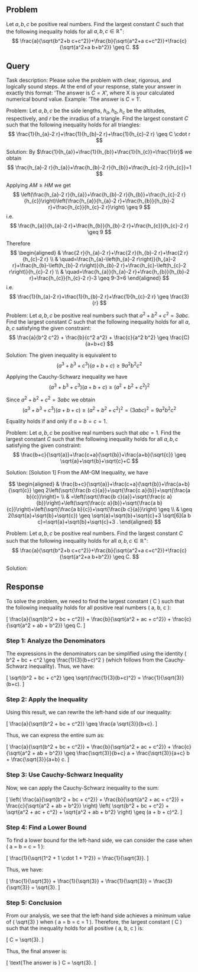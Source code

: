 ## Problem

Let $a, b, c$ be positive real numbers. Find the largest constant $C$ such that the following inequality holds for all $a, b, c \in \mathbb{R}^{+}$:
$$
\frac{a}{\sqrt{b^2+b c+c^2}}+\frac{b}{\sqrt{a^2+a c+c^2}}+\frac{c}{\sqrt{a^2+a b+b^2}} \geq C.
$$

## Query

Task description: Please solve the problem with clear, rigorous, and logically sound steps. At the end of your response, state your answer in exactly this format: 'The answer is $C=X$', where X is your calculated numerical bound value. Example: 'The answer is $C=1$'.



Problem: Let $a, b, c$ be the side lengths, $h_{a}, h_{b}, h_{c}$ be the altitudes, respectively, and $r$ be the inradius of a triangle. Find the largest constant $C$ such that the following inequality holds for all triangles:
$$
\frac{1}{h_{a}-2 r}+\frac{1}{h_{b}-2 r}+\frac{1}{h_{c}-2 r} \geq C \cdot r
$$

Solution: By $\frac{1}{h_{a}}+\frac{1}{h_{b}}+\frac{1}{h_{c}}=\frac{1}{r}$ we obtain
$$
\frac{h_{a}-2 r}{h_{a}}+\frac{h_{b}-2 r}{h_{b}}+\frac{h_{c}-2 r}{h_{c}}=1
$$

Applying $A M \geq H M$ we get
$$
\left(\frac{h_{a}-2 r}{h_{a}}+\frac{h_{b}-2 r}{h_{b}}+\frac{h_{c}-2 r}{h_{c}}\right)\left(\frac{h_{a}}{h_{a}-2 r}+\frac{h_{b}}{h_{b}-2 r}+\frac{h_{c}}{h_{c}-2 r}\right) \geq 9
$$
i.e.
$$
\frac{h_{a}}{h_{a}-2 r}+\frac{h_{b}}{h_{b}-2 r}+\frac{h_{c}}{h_{c}-2 r} \geq 9
$$

Therefore
$$
\begin{aligned}
& \frac{2 r}{h_{a}-2 r}+\frac{2 r}{h_{b}-2 r}+\frac{2 r}{h_{c}-2 r} \\
& \quad=\frac{h_{a}-\left(h_{a}-2 r\right)}{h_{a}-2 r}+\frac{h_{b}-\left(h_{b}-2 r\right)}{h_{b}-2 r}+\frac{h_{c}-\left(h_{c}-2 r\right)}{h_{c}-2 r} \\
& \quad=\frac{h_{a}}{h_{a}-2 r}+\frac{h_{b}}{h_{b}-2 r}+\frac{h_{c}}{h_{c}-2 r}-3 \geq 9-3=6
\end{aligned}
$$
i.e.
$$
\frac{1}{h_{a}-2 r}+\frac{1}{h_{b}-2 r}+\frac{1}{h_{c}-2 r} \geq \frac{3}{r}
$$



Problem: Let $a, b, c$ be positive real numbers such that $a^2 + b^2 + c^2 = 3abc$. Find the largest constant $C$ such that the following inequality holds for all $a, b, c$ satisfying the given constraint:
$$
\frac{a}{b^2 c^2} + \frac{b}{c^2 a^2} + \frac{c}{a^2 b^2} \geq \frac{C}{a+b+c}
$$

Solution: The given inequality is equivalent to
$$
\left(a^{3}+b^{3}+c^{3}\right)(a+b+c) \geq 9 a^{2} b^{2} c^{2}
$$

Applying the Cauchy-Schwarz inequality we have
$$
\left(a^{3}+b^{3}+c^{3}\right)(a+b+c) \geq\left(a^{2}+b^{2}+c^{2}\right)^{2}
$$

Since $a^{2}+b^{2}+c^{2}=3 a b c$ we obtain
$$
\left(a^{3}+b^{3}+c^{3}\right)(a+b+c) \geq\left(a^{2}+b^{2}+c^{2}\right)^{2}=(3 a b c)^{2}=9 a^{2} b^{2} c^{2}
$$

Equality holds if and only if $a=b=c=1$.



Problem: Let $a, b, c$ be positive real numbers such that $a b c = 1$. Find the largest constant $C$ such that the following inequality holds for all $a, b, c$ satisfying the given constraint:
$$
\frac{b+c}{\sqrt{a}}+\frac{c+a}{\sqrt{b}}+\frac{a+b}{\sqrt{c}} \geq \sqrt{a}+\sqrt{b}+\sqrt{c}+C
$$

Solution: [Solution 1]
From the AM-GM Inequality, we have

$$
\begin{aligned}
& \frac{b+c}{\sqrt{a}}+\frac{c+a}{\sqrt{b}}+\frac{a+b}{\sqrt{c}} \geq 2\left(\sqrt{\frac{b c}{a}}+\sqrt{\frac{c a}{b}}+\sqrt{\frac{a b}{c}}\right)= \\
& =\left(\sqrt{\frac{b c}{a}}+\sqrt{\frac{c a}{b}}\right)+\left(\sqrt{\frac{c a}{b}}+\sqrt{\frac{a b}{c}}\right)+\left(\sqrt{\frac{a b}{c}}+\sqrt{\frac{b c}{a}}\right) \geq \\
& \geq 2(\sqrt{a}+\sqrt{b}+\sqrt{c}) \geq \sqrt{a}+\sqrt{b}+\sqrt{c}+3 \sqrt[6]{a b c}=\sqrt{a}+\sqrt{b}+\sqrt{c}+3 .
\end{aligned}
$$

Problem: Let $a, b, c$ be positive real numbers. Find the largest constant $C$ such that the following inequality holds for all $a, b, c \in \mathbb{R}^{+}$:
$$
\frac{a}{\sqrt{b^2+b c+c^2}}+\frac{b}{\sqrt{a^2+a c+c^2}}+\frac{c}{\sqrt{a^2+a b+b^2}} \geq C.
$$

Solution:

## Response

To solve the problem, we need to find the largest constant \( C \) such that the following inequality holds for all positive real numbers \( a, b, c \):

\[
\frac{a}{\sqrt{b^2 + bc + c^2}} + \frac{b}{\sqrt{a^2 + ac + c^2}} + \frac{c}{\sqrt{a^2 + ab + b^2}} \geq C.
\]

### Step 1: Analyze the Denominators

The expressions in the denominators can be simplified using the identity \( b^2 + bc + c^2 \geq \frac{1}{3}(b+c)^2 \) (which follows from the Cauchy-Schwarz inequality). Thus, we have:

\[
\sqrt{b^2 + bc + c^2} \geq \sqrt{\frac{1}{3}(b+c)^2} = \frac{1}{\sqrt{3}}(b+c).
\]

### Step 2: Apply the Inequality

Using this result, we can rewrite the left-hand side of our inequality:

\[
\frac{a}{\sqrt{b^2 + bc + c^2}} \geq \frac{a \sqrt{3}}{b+c}.
\]

Thus, we can express the entire sum as:

\[
\frac{a}{\sqrt{b^2 + bc + c^2}} + \frac{b}{\sqrt{a^2 + ac + c^2}} + \frac{c}{\sqrt{a^2 + ab + b^2}} \geq \frac{\sqrt{3}}{b+c} a + \frac{\sqrt{3}}{a+c} b + \frac{\sqrt{3}}{a+b} c.
\]

### Step 3: Use Cauchy-Schwarz Inequality

Now, we can apply the Cauchy-Schwarz inequality to the sum:

\[
\left( \frac{a}{\sqrt{b^2 + bc + c^2}} + \frac{b}{\sqrt{a^2 + ac + c^2}} + \frac{c}{\sqrt{a^2 + ab + b^2}} \right) \left( \sqrt{b^2 + bc + c^2} + \sqrt{a^2 + ac + c^2} + \sqrt{a^2 + ab + b^2} \right) \geq (a + b + c)^2.
\]

### Step 4: Find a Lower Bound

To find a lower bound for the left-hand side, we can consider the case when \( a = b = c = 1 \):

\[
\frac{1}{\sqrt{1^2 + 1 \cdot 1 + 1^2}} = \frac{1}{\sqrt{3}}.
\]

Thus, we have:

\[
\frac{1}{\sqrt{3}} + \frac{1}{\sqrt{3}} + \frac{1}{\sqrt{3}} = \frac{3}{\sqrt{3}} = \sqrt{3}.
\]

### Step 5: Conclusion

From our analysis, we see that the left-hand side achieves a minimum value of \( \sqrt{3} \) when \( a = b = c = 1 \). Therefore, the largest constant \( C \) such that the inequality holds for all positive \( a, b, c \) is:

\[
C = \sqrt{3}.
\]

Thus, the final answer is:

\[
\text{The answer is } C = \sqrt{3}.
\]